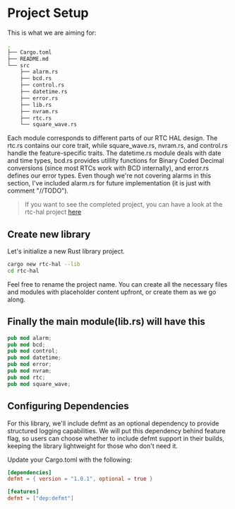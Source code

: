 # Project Setup

This is what we are aiming for:

```sh
.
├── Cargo.toml
├── README.md
└── src
    ├── alarm.rs
    ├── bcd.rs
    ├── control.rs
    ├── datetime.rs
    ├── error.rs
    ├── lib.rs
    ├── nvram.rs
    ├── rtc.rs
    └── square_wave.rs
```

Each module corresponds to different parts of our RTC HAL design. The rtc.rs contains our core trait, while square_wave.rs, nvram.rs, and control.rs handle the feature-specific traits. The datetime.rs module deals with date and time types, bcd.rs provides utillity functions for Binary Coded Decimal conversions (since most RTCs work with BCD internally), and error.rs defines our error types. Even though we're not covering alarms in this section, I've included alarm.rs for future implementation (it is just with comment "//TODO").

> If you want to see the completed project, you can have a look at the rtc-hal project [here](https://github.com/implferris/rtc-hal)

## Create new library

Let's initialize a new Rust library project.

```sh
cargo new rtc-hal --lib
cd rtc-hal
```

Feel free to rename the project name. You can create all the necessary files and modules with placeholder content upfront, or create them as we go along.

## Finally the main module(lib.rs) will have this

```rust
pub mod alarm;
pub mod bcd;
pub mod control;
pub mod datetime;
pub mod error;
pub mod nvram;
pub mod rtc;
pub mod square_wave;
```

## Configuring Dependencies

For this library, we'll include defmt as an optional dependency to provide structured logging capabilities. We will put this dependency behind feature flag, so users can choose whether to include defmt support in their builds, keeping the library lightweight for those who don't need it.

Update your Cargo.toml with the following:

```toml
[dependencies]
defmt = { version = "1.0.1", optional = true }

[features]
defmt = ["dep:defmt"]
```

